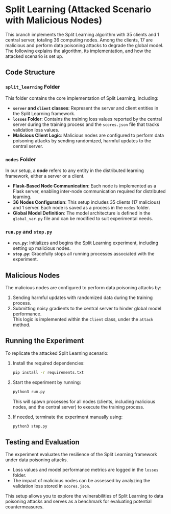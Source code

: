 # Split Learning (Attacked Scenario with Malicious Nodes)

This branch implements the Split Learning algorithm with 35 clients and 1 central server, totaling 36 computing nodes. Among the clients, 17 are malicious and perform data poisoning attacks to degrade the global model. The following explains the algorithm, its implementation, and how the attacked scenario is set up.

## Code Structure

### `split_learning` Folder

This folder contains the core implementation of Split Learning, including:  
- **`server` and `client` classes**: Represent the server and client entities in the Split Learning framework.  
- **`losses` Folder**: Contains the training loss values reported by the central server during the training process and the `scores.json` file that tracks validation loss values.  
- **Malicious Client Logic**: Malicious nodes are configured to perform data poisoning attacks by sending randomized, harmful updates to the central server.  

### `nodes` Folder

In our setup, a ***node*** refers to any entity in the distributed learning framework, either a server or a client.  

- **Flask-Based Node Communication**: Each node is implemented as a Flask server, enabling inter-node communication required for distributed learning.  
- **36 Nodes Configuration**: This setup includes 35 clients (17 malicious) and 1 server. Each node is saved as a process in the `nodes` folder.  
- **Global Model Definition**: The model architecture is defined in the `global_var.py` file and can be modified to suit experimental needs.  

### `run.py` and `stop.py`  

- **`run.py`**: Initializes and begins the Split Learning experiment, including setting up malicious nodes.  
- **`stop.py`**: Gracefully stops all running processes associated with the experiment.  

## Malicious Nodes  

The malicious nodes are configured to perform data poisoning attacks by:  
1. Sending harmful updates with randomized data during the training process.  
2. Submitting noisy gradients to the central server to hinder global model performance.  
This logic is implemented within the `Client` class, under the `attack` method.  

## Running the Experiment  

To replicate the attacked Split Learning scenario:  

1. Install the required dependencies:  
   ```bash
   pip install -r requirements.txt

2. Start the experiment by running:
   ```bash
   python3 run.py
   ```
   This will spawn processes for all nodes (clients, including malicious nodes, and the central server) to execute the training process.

3. If needed, terminate the experiment manually using:
   ```bash
   python3 stop.py
   ```

## Testing and Evaluation
The experiment evaluates the resilience of the Split Learning framework under data poisoning attacks.

- Loss values and model performance metrics are logged in the `losses` folder.
- The impact of malicious nodes can be assessed by analyzing the validation loss stored in `scores.json`.

This setup allows you to explore the vulnerabilities of Split Learning to data poisoning attacks and serves as a benchmark for evaluating potential countermeasures.

